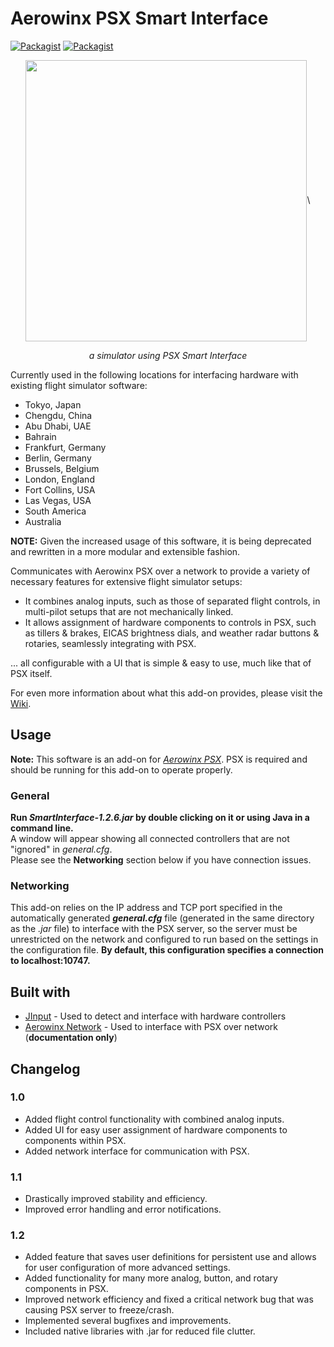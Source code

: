 # Aerowinx PSX Smart Interface
[![Packagist](https://img.shields.io/badge/version-1.2.6-brightgreen.svg)](SmartInterface)
[![Packagist](https://img.shields.io/packagist/l/doctrine/orm.svg)](LICENSE.md)

<p align="center">
  <img src="https://i.imgur.com/XqFml8h.jpg" height="450" align="center">\
</p>
<p align="center"><i>a simulator using PSX Smart Interface</i></p>

Currently used in the following locations for interfacing hardware with existing flight simulator software:
* Tokyo, Japan
* Chengdu, China
* Abu Dhabi, UAE
* Bahrain
* Frankfurt, Germany
* Berlin, Germany
* Brussels, Belgium
* London, England
* Fort Collins, USA
* Las Vegas, USA
* South America
* Australia

**NOTE:** Given the increased usage of this software, it is being deprecated and rewritten in a more modular and extensible fashion.

Communicates with Aerowinx PSX over a network to provide a variety of necessary features for extensive flight simulator setups:
* It combines analog inputs, such as those of separated flight controls, in multi-pilot setups that are not mechanically linked.
* It allows assignment of hardware components to controls in PSX, such as tillers & brakes, EICAS brightness dials, and weather radar buttons & rotaries, seamlessly integrating with PSX.

... all configurable with a UI that is simple & easy to use, much like that of PSX itself.

For even more information about what this add-on provides, please visit the [Wiki](https://github.com/eric-lindau/PSX-Smart-Interface/wiki).

## Usage
**Note:** This software is an add-on for [*Aerowinx PSX*](http://www.aerowinx.com/). PSX is required and should be running for this add-on to operate properly.

### General
**Run *SmartInterface-1.2.6.jar* by double clicking on it or using Java in a command line.**<br>
A window will appear showing all connected controllers that are not "ignored" in *general.cfg*.<br>
Please see the **Networking** section below if you have connection issues.

### Networking
This add-on relies on the IP address and TCP port specified in the automatically generated ***general.cfg*** file (generated in the same directory as the *.jar* file) to interface with the PSX server, so the server must be unrestricted on the network and configured to run based on the settings in the configuration file. **By default, this configuration specifies a connection to localhost:10747.**

## Built with
* [JInput](https://github.com/jinput/jinput) - Used to detect and interface with hardware controllers
* [Aerowinx Network](http://aerowinx.com/assets/networkers/Network%20Documentation.txt) - Used to interface with PSX over network (**documentation only**)

## Changelog

### 1.0
* Added flight control functionality with combined analog inputs.
* Added UI for easy user assignment of hardware components to components within PSX.
* Added network interface for communication with PSX.

### 1.1
* Drastically improved stability and efficiency.
* Improved error handling and error notifications.

### 1.2
* Added feature that saves user definitions for persistent use and allows for user configuration of more advanced settings.
* Added functionality for many more analog, button, and rotary components in PSX.
* Improved network efficiency and fixed a critical network bug that was causing PSX server to freeze/crash.
* Implemented several bugfixes and improvements.
* Included native libraries with .jar for reduced file clutter.

